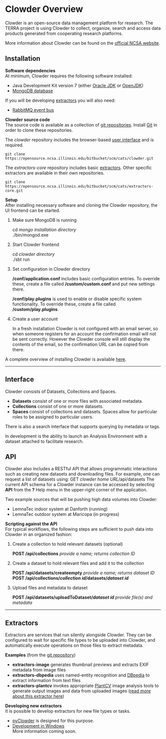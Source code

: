 # Clowder Overview
Clowder is an open-source data management platform for research. The TERRA project is using Clowder to collect, organize, search and access data products generated from cooperating research platforms.

More information about Clowder can be found on the [official NCSA website](https://clowder.ncsa.illinois.edu/).

## Installation
**Software dependencies**  
At minimum, Clowder requires the following software installed:
* Java Development Kit version 7 (either [Oracle JDK](http://www.oracle.com/technetwork/java/javase/downloads/index.html) or [OpenJDK](http://openjdk.java.net/))
* [MongoDB database](https://www.mongodb.org/)
 
If you will be developing [extractors](#Extractors) you will also need:
* [RabbitMQ event bus](http://www.rabbitmq.com/)

**Clowder source code**  
The source code is available as a collection of [git repositories](https://opensource.ncsa.illinois.edu/stash/projects/CATS). Install [Git](https://git-scm.com/) in order to clone these repositories.

The _clowder_ repository includes the browser-based [user interface](#Interface) and is required.  

    git clone https://opensource.ncsa.illinois.edu/bitbucket/scm/cats/clowder.git
    
The _extractors-core_ repository includes basic [extractors](#Extractors). Other specific extractors are available in their own repositories.  

    git clone https://opensource.ncsa.illinois.edu/bitbucket/scm/cats/extractors-core.git

**Setup**  
After installing necessary software and cloning the Clowder repository, the UI frontend can be started. 

1. Make sure MongoDB is running  

    cd _mongo installation directory_  
    ./bin/mongod.exe
    
2. Start Clowder frontend  

    cd _clowder directory_  
    ./sbt run
    
3. Set configuration in Clowder directory  

    **/conf/application.conf** includes basic configuration entries. To override these, create a file called **/custom/custom.conf** and put new settings there. 
     
    **/conf/play.plugins** is used to enable or disable specific system functionality. To override these, create a file called **/custom/play.plugins**.

4. Create a user account  

    In a fresh installation Clowder is not configured with an email server, so when someone registers for an account the confirmation email will not be sent correctly. However the Clowder console will still display the contents of the email, so the confirmation URL can be copied from there. 

A complete overview of installing Clowder is available [here](https://opensource.ncsa.illinois.edu/projects/artifacts/CATS/0.9.1/documentation/manual/installation.html).

***

## Interface
Clowder consists of Datasets, Collections and Spaces.
* **Datasets** consist of one or more files with associated metadata.
* **Collections** consist of one or more datasets.
* **Spaces** consist of collections and datasets. Spaces allow for particular roles to be assigned to particular users.

There is also a search interface that supports querying by metadata or tags.

In development is the ability to launch an Analysis Environment with a dataset attached to facilitate research.

## API
Clowder also includes a RESTful API that allows programmatic interactions such as creating new datasets and downloading files. For example, one can request a list of datasets using:
    GET _clowder home URL_/api/datasets
The current API schema for a Clowder instance can be accessed by selecting **API** from the **?** Help menu in the upper-right corner of the application.

Two example sources that will be pushing high data volumes into Clowder:
* LemnaTec indoor system at Danforth (running)
* LemnaTec outdoor system at Maricopa (in progress)

**Scripting against the API**  
For typical workflows, the following steps are sufficient to push data into Clowder in an organized fashion:

1. Create a collection to hold relevant datasets (optional)

    **POST /api/collections** _provide a name; returns collection ID_  
    
2. Create a dataset to hold relevant files and add it to the collection

    **POST /api/datasets/createempty** _provide a name; returns dataset ID_  
    **POST /api/collections/_collection id_/datasets/_dataset id_**  
    
3. Upload files and metadata to dataset

    **POST /api/datasets/uploadToDataset/_dataset id_** _provide file(s) and metadata_  

***

## Extractors
Extractors are services that run silently alongside Clowder. They can be configured to wait for specific file types to be uploaded into Clowder, and automatically execute operations on those files to extract metadata. 

**Examples** (from the [git repository](https://opensource.ncsa.illinois.edu/bitbucket/projects/CATS))  
* **extractors-image** generates thumbnail previews and extracts EXIF metadata from image files
* **extractors-dbpedia** uses named-entity recognition and [DBpedia](http://wiki.dbpedia.org/) to extract information from text files
* **extractors-plantcv** invokes appropriate [PlantCV](http://plantcv.danforthcenter.org/) image analysis tools to generate output images and data from uploaded images ([read more about this extractor here](http://opensource.ncsa.illinois.edu/bitbucket/projects/CATS/repos/extractors-plantcv/browse))

**Developing new extractors**  
It is possible to develop extractors for new file types or tasks. 
* [pyClowder](https://opensource.ncsa.illinois.edu/bitbucket/projects/CATS/repos/pyclowder/browse) is designed for this purpose.  
* [Development in Windows](https://opensource.ncsa.illinois.edu/confluence/display/CATS/Deploying+Windows+Extractors)  
More information coming soon.